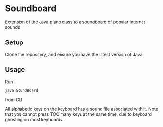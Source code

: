 # Soundboard
Extension of the Java piano class to a soundboard of popular internet sounds

## Setup
Clone the repository, and ensure you have the latest version of Java. 

## Usage
Run

`java SoundBoard`

from CLI.

All alphabetic keys on the keyboard has a sound file associated with it. Note that you cannot press TOO many keys at the same time, due to keyboard ghosting on most keyboards.
